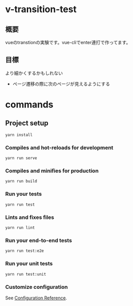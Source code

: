 # v-transition-test

## 概要

vueのtranstionの実験です。vue-cliでenter連打で作ってます。

## 目標

より細かくするかもしれない

- ページ遷移の際に次のページが見えるようにする

# commands

## Project setup
```
yarn install
```

### Compiles and hot-reloads for development
```
yarn run serve
```

### Compiles and minifies for production
```
yarn run build
```

### Run your tests
```
yarn run test
```

### Lints and fixes files
```
yarn run lint
```

### Run your end-to-end tests
```
yarn run test:e2e
```

### Run your unit tests
```
yarn run test:unit
```

### Customize configuration
See [Configuration Reference](https://cli.vuejs.org/config/).
